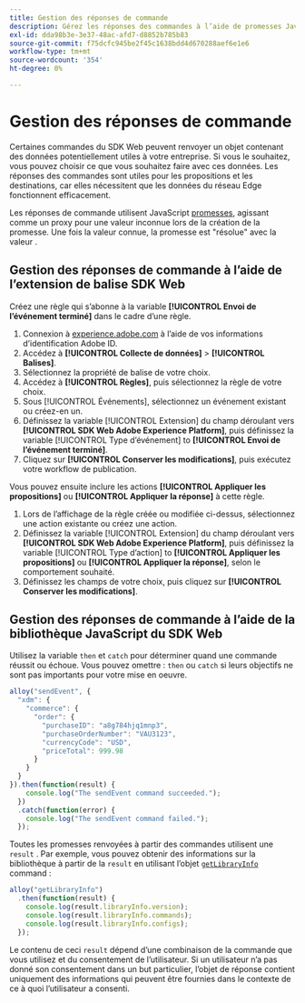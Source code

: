 ```yaml
---
title: Gestion des réponses de commande
description: Gérez les réponses des commandes à l’aide de promesses JavaScript.
exl-id: dda98b3e-3e37-48ac-afd7-d8852b785b83
source-git-commit: f75dcfc945be2f45c1638bdd4d670288aef6e1e6
workflow-type: tm+mt
source-wordcount: '354'
ht-degree: 0%

---
```


# Gestion des réponses de commande

Certaines commandes du SDK Web peuvent renvoyer un objet contenant des données potentiellement utiles à votre entreprise. Si vous le souhaitez, vous pouvez choisir ce que vous souhaitez faire avec ces données. Les réponses des commandes sont utiles pour les propositions et les destinations, car elles nécessitent que les données du réseau Edge fonctionnent efficacement.

Les réponses de commande utilisent JavaScript [promesses](https://developer.mozilla.org/fr-FR/docs/Web/JavaScript/Reference/Global_Objects/Promise), agissant comme un proxy pour une valeur inconnue lors de la création de la promesse. Une fois la valeur connue, la promesse est &quot;résolue&quot; avec la valeur .

## Gestion des réponses de commande à l’aide de l’extension de balise SDK Web

Créez une règle qui s’abonne à la variable **[!UICONTROL Envoi de l’événement terminé]** dans le cadre d’une règle.

1. Connexion à [experience.adobe.com](https://experience.adobe.com) à l’aide de vos informations d’identification Adobe ID.
1. Accédez à **[!UICONTROL Collecte de données]** > **[!UICONTROL Balises]**.
1. Sélectionnez la propriété de balise de votre choix.
1. Accédez à **[!UICONTROL Règles]**, puis sélectionnez la règle de votre choix.
1. Sous [!UICONTROL Événements], sélectionnez un événement existant ou créez-en un.
1. Définissez la variable [!UICONTROL Extension] du champ déroulant vers **[!UICONTROL SDK Web Adobe Experience Platform]**, puis définissez la variable [!UICONTROL Type d’événement] to **[!UICONTROL Envoi de l’événement terminé]**.
1. Cliquez sur **[!UICONTROL Conserver les modifications]**, puis exécutez votre workflow de publication.

Vous pouvez ensuite inclure les actions **[!UICONTROL Appliquer les propositions]** ou **[!UICONTROL Appliquer la réponse]** à cette règle.

1. Lors de l’affichage de la règle créée ou modifiée ci-dessus, sélectionnez une action existante ou créez une action.
1. Définissez la variable [!UICONTROL Extension] du champ déroulant vers **[!UICONTROL SDK Web Adobe Experience Platform]**, puis définissez la variable [!UICONTROL Type d’action] to **[!UICONTROL Appliquer les propositions]** ou **[!UICONTROL Appliquer la réponse]**, selon le comportement souhaité.
1. Définissez les champs de votre choix, puis cliquez sur **[!UICONTROL Conserver les modifications]**.

## Gestion des réponses de commande à l’aide de la bibliothèque JavaScript du SDK Web

Utilisez la variable `then` et `catch` pour déterminer quand une commande réussit ou échoue. Vous pouvez omettre : `then` ou `catch` si leurs objectifs ne sont pas importants pour votre mise en oeuvre.

```javascript
alloy("sendEvent", {
  "xdm": {
    "commerce": {
      "order": {
        "purchaseID": "a8g784hjq1mnp3",
        "purchaseOrderNumber": "VAU3123",
        "currencyCode": "USD",
        "priceTotal": 999.98
      }
    }
  }
}).then(function(result) {
    console.log("The sendEvent command succeeded.");
  })
  .catch(function(error) {
    console.log("The sendEvent command failed.");
  });
```

Toutes les promesses renvoyées à partir des commandes utilisent une `result` . Par exemple, vous pouvez obtenir des informations sur la bibliothèque à partir de la `result` en utilisant l’objet [`getLibraryInfo`](getlibraryinfo.md) command :

```js
alloy("getLibraryInfo")
  .then(function(result) {
    console.log(result.libraryInfo.version);
    console.log(result.libraryInfo.commands);
    console.log(result.libraryInfo.configs);
  });
```

Le contenu de ceci `result` dépend d’une combinaison de la commande que vous utilisez et du consentement de l’utilisateur. Si un utilisateur n’a pas donné son consentement dans un but particulier, l’objet de réponse contient uniquement des informations qui peuvent être fournies dans le contexte de ce à quoi l’utilisateur a consenti.
